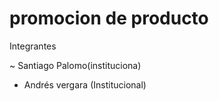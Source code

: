 #  promocion de  producto

Integrantes

~ Santiago  Palomo(instituciona)
- Andrés vergara (Institucional)
